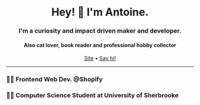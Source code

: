 <h1 align="center">Hey! 👋 I'm Antoine.</h1>
<h3 align="center">I'm a curiosity and impact driven maker and developer.</h3>
<h4 align="center">Also cat lover, book reader and professional hobby collector</h4>

<p align="center">
  <a href="https://antoineg.dev">Site</a> •
  <a href="mailto:ant@antoineg.dev">Say hi!</a>
</p>

---

### 👨‍💻 Frontend Web Dev. @Shopify
### 👨‍🎓 Computer Science Student at University of Sherbrooke

